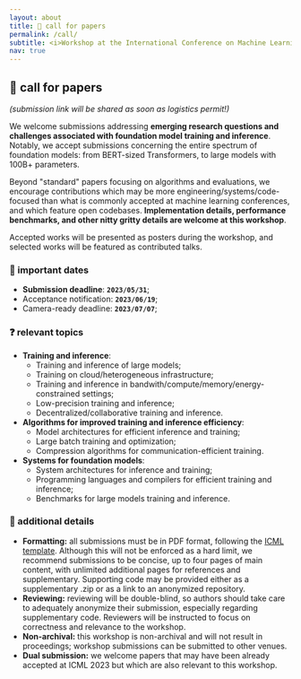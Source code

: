 ```yaml
---
layout: about
title: 📝 call for papers
permalink: /call/
subtitle: <i>Workshop at the International Conference on Machine Learning (ICML) 2023.</i>
nav: true
---
```


## 📝 call for papers
*(submission link will be shared as soon as logistics permit!)*

We welcome submissions addressing **emerging research questions and challenges associated with foundation model training and inference**. Notably, we accept submissions concerning the entire spectrum of foundation models: from BERT-sized Transformers, to large models with 100B+ parameters. 

Beyond "standard" papers focusing on algorithms and evaluations, we encourage contributions which may be more engineering/systems/code-focused than what is commonly accepted at machine learning conferences, and which feature open codebases. **Implementation details, performance benchmarks, and other nitty gritty details are welcome at this workshop**.


Accepted works will be presented as posters during the workshop, and selected works will be featured as contributed talks.

### 📆 important dates

* **Submission deadline**: **`2023/05/31`**;
* Acceptance notification: **`2023/06/19`**;
* Camera-ready deadline: **`2023/07/07`**;

### ❓ relevant topics
* **Training and inference**:
  * Training and inference of large models;
  * Training on cloud/heterogeneous infrastructure;
  * Training and inference in bandwith/compute/memory/energy-constrained settings;
  * Low-precision training and inference;
  * Decentralized/collaborative training and inference.
* **Algorithms for improved training and inference efficiency**:
  * Model architectures for efficient inference and training; 
  * Large batch training and optimization;
  * Compression algorithms for communication-efficient training.
* **Systems for foundation models**: 
  * System architectures for inference and training;
  * Programming languages and compilers for efficient training and inference;
  * Benchmarks for large models training and inference.

### 🥸 additional details

* **Formatting:** all submissions must be in PDF format, following the [ICML template](https://media.icml.cc/Conferences/ICML2023/Styles/icml2023.zip). Although this will not be enforced as a hard limit, we recommend submissions to be concise, up to four pages of main content, with unlimited additional pages for references and supplementary. Supporting code may be provided either as a supplementary .zip or as a link to an anonymized repository.
* **Reviewing:** reviewing will be double-blind, so authors should take care to adequately anonymize their submission, especially regarding supplementary code. Reviewers will be instructed to focus on correctness and relevance to the workshop.
* **Non-archival:** this workshop is non-archival and will not result in proceedings; workshop submissions can be submitted to other venues.
* **Dual submission:** we welcome papers that may have been already accepted at ICML 2023 but which are also relevant to this workshop. 